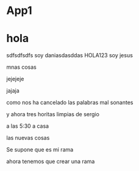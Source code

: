 # App1

# hola

sdfsdfsdfs
soy daniasdasddas
HOLA123 
soy jesus

mnas cosas


jejejeje

jajaja


como nos ha cancelado las palabras mal sonantes 

y ahora tres horitas limpias de sergio



a las 5:30 a casa


las nuevas cosas

Se supone que es mi rama

ahora tenemos que crear una rama
